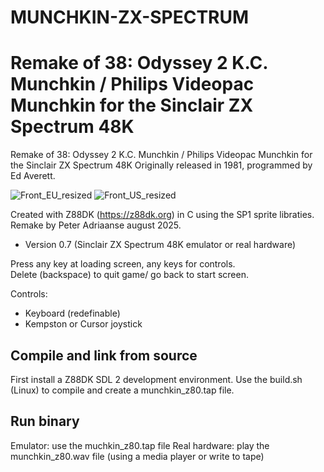 # MUNCHKIN-ZX-SPECTRUM
Remake of 38: Odyssey 2 K.C. Munchkin / Philips Videopac Munchkin for the Sinclair ZX Spectrum 48K
===================================================================================================

Remake of 38: Odyssey 2 K.C. Munchkin / Philips Videopac Munchkin for the Sinclair ZX Spectrum 48K
Originally released in 1981, programmed by Ed Averett.  


![Front_EU_resized](https://github.com/user-attachments/assets/1b689f52-96f4-491d-a65b-a9b82df61858) ![Front_US_resized](https://github.com/user-attachments/assets/0c20c7f1-c6b4-47c8-8a5d-9e2d7b18a3f0)


Created with Z88DK (https://z88dk.org) in C using the SP1 sprite libraties.          
Remake by Peter Adriaanse august 2025.  
- Version 0.7 (Sinclair ZX Spectrum 48K emulator or real hardware)  

Press any key at loading screen, any keys for controls.  
Delete (backspace) to quit game/ go back to start screen.  

Controls:  
- Keyboard (redefinable)
- Kempston or Cursor joystick




Compile and link from source
-----------------------------
First install a Z88DK SDL 2 development environment.
Use the build.sh (Linux) to compile and create a munchkin_z80.tap file.

Run binary
------------
Emulator: use the muchkin_z80.tap file
Real hardware: play the munchkin_z80.wav file (using a media player or write to tape)

